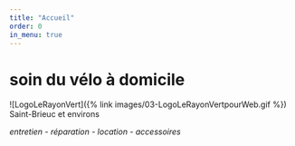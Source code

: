 ```yaml
---
title: "Accueil"
order: 0
in_menu: true
---
```

# soin du vélo à domicile
![LogoLeRayonVert]({% link images/03-LogoLeRayonVertpourWeb.gif %})
Saint-Brieuc et environs

_entretien - réparation - location - accessoires_ 